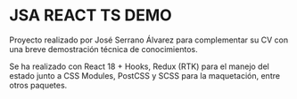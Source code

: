 # JSA REACT TS DEMO

Proyecto realizado por José Serrano Álvarez para complementar su CV con una breve demostración técnica de conocimientos.

Se ha realizado con React 18 + Hooks, Redux (RTK) para el manejo del estado junto a CSS Modules, PostCSS y SCSS para la maquetación, entre otros paquetes.
